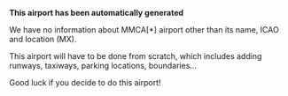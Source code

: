 **This airport has been automatically generated**

We have no information about MMCA[*] airport other than its name, ICAO and location (MX).

This airport will have to be done from scratch, which includes adding runways, taxiways, parking locations, boundaries...

Good luck if you decide to do this airport!